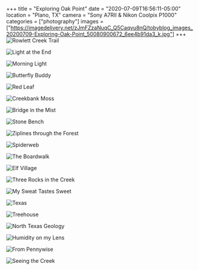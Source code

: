 +++
title = "Exploring Oak Point"
date = "2020-07-09T16:56:11-05:00"
location = "Plano, TX"
camera = "Sony A7RII & Nikon Coolpix P1000"
categories = ["photography"]
images = ["https://imagedelivery.net/zJmFZzaNuqC_Q5Caqyu8nQ/tobyblog_images_20200709-Exploring-Oak-Point_50080900672_6ee4b91da3_k.jpg"]
+++
![Rowlett Creek Trail](https://imagedelivery.net/zJmFZzaNuqC_Q5Caqyu8nQ/tobyblog_images_20200709-Exploring-Oak-Point_50080900672_6ee4b91da3_k.jpg/fit=scale-down,w=780,sharpen=1,f=auto,q=0.9,slow-connection-quality=0.3)
<!--more-->

![Light at the End](https://imagedelivery.net/zJmFZzaNuqC_Q5Caqyu8nQ/tobyblog_images_20200709-Exploring-Oak-Point_50080047283_28de39733c_k.jpg/fit=scale-down,w=780,sharpen=1,f=auto,q=0.9,slow-connection-quality=0.3)

![Morning Light](https://imagedelivery.net/zJmFZzaNuqC_Q5Caqyu8nQ/tobyblog_images_20200709-Exploring-Oak-Point_50080873827_fda0ff416e_k.jpg/fit=scale-down,w=780,sharpen=1,f=auto,q=0.9,slow-connection-quality=0.3)

![Butterfly Buddy](https://imagedelivery.net/zJmFZzaNuqC_Q5Caqyu8nQ/tobyblog_images_20200709-Exploring-Oak-Point_50080081288_7ed7189ed9_k.jpg/fit=scale-down,w=780,sharpen=1,f=auto,q=0.9,slow-connection-quality=0.3)

![Red Leaf](https://imagedelivery.net/zJmFZzaNuqC_Q5Caqyu8nQ/tobyblog_images_20200709-Exploring-Oak-Point_50080871912_004c59c42a_k.jpg/fit=scale-down,w=780,sharpen=1,f=auto,q=0.9,slow-connection-quality=0.3)

![Creekbank Moss](https://imagedelivery.net/zJmFZzaNuqC_Q5Caqyu8nQ/tobyblog_images_20200709-Exploring-Oak-Point_50080903497_3a023ac807_k.jpg/fit=scale-down,w=780,sharpen=1,f=auto,q=0.9,slow-connection-quality=0.3)

![Bridge in the Mist](https://imagedelivery.net/zJmFZzaNuqC_Q5Caqyu8nQ/tobyblog_images_20200709-Exploring-Oak-Point_50080048783_ca92942860_k.jpg/fit=scale-down,w=780,sharpen=1,f=auto,q=0.9,slow-connection-quality=0.3)

![Stone Bench](https://imagedelivery.net/zJmFZzaNuqC_Q5Caqyu8nQ/tobyblog_images_20200709-Exploring-Oak-Point_50080077318_677ef3ce1f_k.jpg/fit=scale-down,w=780,sharpen=1,f=auto,q=0.9,slow-connection-quality=0.3)

![Ziplines through the Forest](https://imagedelivery.net/zJmFZzaNuqC_Q5Caqyu8nQ/tobyblog_images_20200709-Exploring-Oak-Point_50080624051_9214ce7068_k.jpg/fit=scale-down,w=780,sharpen=1,f=auto,q=0.9,slow-connection-quality=0.3)

![Spiderweb](https://imagedelivery.net/zJmFZzaNuqC_Q5Caqyu8nQ/tobyblog_images_20200709-Exploring-Oak-Point_50080906567_f43e31b8c8_k.jpg/fit=scale-down,w=780,sharpen=1,f=auto,q=0.9,slow-connection-quality=0.3)

![The Boardwalk](https://imagedelivery.net/zJmFZzaNuqC_Q5Caqyu8nQ/tobyblog_images_20200709-Exploring-Oak-Point_50080078048_e8cb21a05d_k.jpg/fit=scale-down,w=780,sharpen=1,f=auto,q=0.9,slow-connection-quality=0.3)

![Elf Village](https://imagedelivery.net/zJmFZzaNuqC_Q5Caqyu8nQ/tobyblog_images_20200709-Exploring-Oak-Point_50080868717_027ba4f458_k.jpg/fit=scale-down,w=780,sharpen=1,f=auto,q=0.9,slow-connection-quality=0.3)

![Three Rocks in the Creek](https://imagedelivery.net/zJmFZzaNuqC_Q5Caqyu8nQ/tobyblog_images_20200709-Exploring-Oak-Point_50080899347_9191e3803d_k.jpg/fit=scale-down,w=780,sharpen=1,f=auto,q=0.9,slow-connection-quality=0.3)

![My Sweat Tastes Sweet](https://imagedelivery.net/zJmFZzaNuqC_Q5Caqyu8nQ/tobyblog_images_20200709-Exploring-Oak-Point_50080659916_b49131759f_k.jpg/fit=scale-down,w=780,sharpen=1,f=auto,q=0.9,slow-connection-quality=0.3)

![Texas](https://imagedelivery.net/zJmFZzaNuqC_Q5Caqyu8nQ/tobyblog_images_20200709-Exploring-Oak-Point_50080905922_0b827521f8_k.jpg/fit=scale-down,w=780,sharpen=1,f=auto,q=0.9,slow-connection-quality=0.3)

![Treehouse](https://imagedelivery.net/zJmFZzaNuqC_Q5Caqyu8nQ/tobyblog_images_20200709-Exploring-Oak-Point_50080897437_d9f0ec625e_k.jpg/fit=scale-down,w=780,sharpen=1,f=auto,q=0.9,slow-connection-quality=0.3)

![North Texas Geology](https://imagedelivery.net/zJmFZzaNuqC_Q5Caqyu8nQ/tobyblog_images_20200709-Exploring-Oak-Point_50080652996_2f7ffee8e8_k.jpg/fit=scale-down,w=780,sharpen=1,f=auto,q=0.9,slow-connection-quality=0.3)

![Humidity on my Lens](https://imagedelivery.net/zJmFZzaNuqC_Q5Caqyu8nQ/tobyblog_images_20200709-Exploring-Oak-Point_50080874942_5fc6a0498b_k.jpg/fit=scale-down,w=780,sharpen=1,f=auto,q=0.9,slow-connection-quality=0.3)

![From Pennywise](https://imagedelivery.net/zJmFZzaNuqC_Q5Caqyu8nQ/tobyblog_images_20200709-Exploring-Oak-Point_50080869057_2222fe0058_k.jpg/fit=scale-down,w=780,sharpen=1,f=auto,q=0.9,slow-connection-quality=0.3)

![Seeing the Creek](https://imagedelivery.net/zJmFZzaNuqC_Q5Caqyu8nQ/tobyblog_images_20200709-Exploring-Oak-Point_50080898912_4b1e532fa9_k.jpg/fit=scale-down,w=780,sharpen=1,f=auto,q=0.9,slow-connection-quality=0.3)
